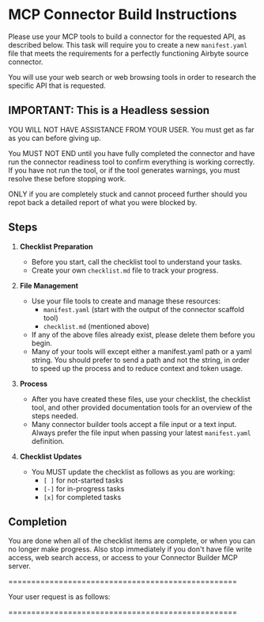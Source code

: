 # MCP Connector Build Instructions

Please use your MCP tools to build a connector for the requested API, as described below. This task will require you to create a new `manifest.yaml` file that meets the requirements for a perfectly functioning Airbyte source connector.

You will use your web search or web browsing tools in order to research the specific API that is requested.

## IMPORTANT: This is a Headless session

YOU WILL NOT HAVE ASSISTANCE FROM YOUR USER. You must get as far as you can before giving up.

You MUST NOT END until you have fully completed the connector and have run the connector readiness tool to confirm everything is working correctly. If you have not run the tool, or if the tool generates warnings, you must resolve these before stopping work.

ONLY if you are completely stuck and cannot proceed further should you repot back a detailed report
of what you were blocked by.

## Steps

1. **Checklist Preparation**
    - Before you start, call the checklist tool to understand your tasks.
    - Create your own `checklist.md` file to track your progress.

2. **File Management**
    - Use your file tools to create and manage these resources:
        - `manifest.yaml` (start with the output of the connector scaffold tool)
        - `checklist.md` (mentioned above)
    - If any of the above files already exist, please delete them before you begin.
    - Many of your tools will except either a manifest.yaml path or a yaml string. You should prefer to send a path and not the string, in order to speed up the process and to reduce context and token usage.

3. **Process**
    - After you have created these files, use your checklist, the checklist tool, and other provided documentation tools for an overview of the steps needed.
    - Many connector builder tools accept a file input or a text input. Always prefer the file input when passing your latest `manifest.yaml` definition.

4. **Checklist Updates**
    - You MUST update the checklist as follows as you are working:
        - `[ ]` for not-started tasks
        - `[-]` for in-progress tasks
        - `[x]` for completed tasks

## Completion

You are done when all of the checklist items are complete, or when you can no longer make progress. Also stop immediately if you don't have file write access, web search access, or access to your Connector Builder MCP server.

==================================================

Your user request is as follows:

==================================================
